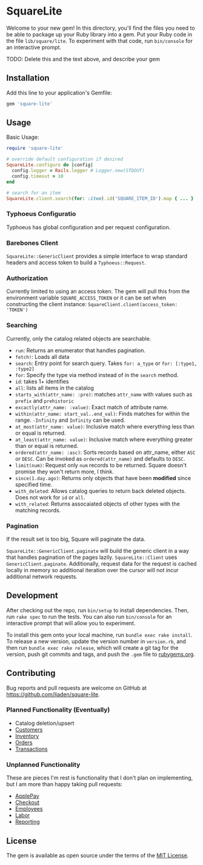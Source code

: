 # SquareLite

Welcome to your new gem! In this directory, you'll find the files you need to be able to package up your Ruby library into a gem. Put your Ruby code in the file `lib/square/lite`. To experiment with that code, run `bin/console` for an interactive prompt.

TODO: Delete this and the text above, and describe your gem

## Installation

Add this line to your application's Gemfile:

```ruby
gem 'square-lite'
```

## Usage

Basic Usage:
```ruby
require 'square-lite'

# override default configuration if desired
SquareLite.configure do |config|
  config.logger = Rails.logger # Logger.new(STDOUT)
  config.timeout = 10
end

# search for an item
SquareLite.client.search(for: :item).id('SQUARE_ITEM_ID').map { ... }
```

### Typhoeus Configuratio
Typhoeus has global configuration and per request configuration.

### Barebones Client
`SquareLite::GenericClient` provides a simple interface to wrap standard headers and access token to build a `Typhoeus::Request`.

### Authorization
Currently limited to using an access token. The gem will pull this from the environment variable `SQUARE_ACCESS_TOKEN` or it can be set when constructing the client instance: `SquareClient.client(access_token: 'TOKEN')`

### Searching

Currently, only the catalog related objects are searchable.

 * `run`: Returns an enumerator that handles pagination.
 * `fetch!`: Loads all data
 * `search`: Entry point for search query. Takes `for: a_type` or `for: [:type1, :type2]`
 * `for`: Specify the type via method instead of in the `search` method.
 * `id`: takes 1+ identifies
 * `all`: lists all items in the catalog
 * `starts_with(attr_name: :pre)`: matches `attr_name` with values such as `prefix` and `prehistoric`
 * `excactly(attr_name: :value)`: Exact match of attribute name.
 * `within(attr_name: start_val..end_val)`: Finds matches for within the range. `-Infinity` and `Infinity` can be used.
 * `at_most(attr_name: value)`: Inclusive match where everything less than or equal is returned.
 * `at_least(attr_name: value)`: Inclusive match where everything greater than or equal is returned.
 * `ordered(attr_name: :asc)`: Sorts records based on attr_name, either `ASC` or `DESC`. Can be invoked as `ordered(attr_name)` and defaults to `DESC`.
 * `limit(num)`: Request only `num` records to be returned. Square doesn't promise they won't return more, I think.
 * `since(1.day.ago)`: Returns only objects that have been **modified** since specified time.
 * `with_deleted`: Allows catalog queries to return back deleted objects. Does not work for `id` or `all`.
 * `with_related`: Returns assocaiated objects of other types with the matching records.

### Pagination

If the result set is too big, Square will paginate the data.

`SquareLite::GenericClient.paginate` will build the generic client in a way that handles pagination of the pages lazily. `SquareLite::Client` uses `GenericClient.paginate`. Additionally, request data for the request is cached locally in memory so additional iteration over the cursor will not incur additional network requests.

## Development

After checking out the repo, run `bin/setup` to install dependencies. Then, run `rake spec` to run the tests. You can also run `bin/console` for an interactive prompt that will allow you to experiment.

To install this gem onto your local machine, run `bundle exec rake install`. To release a new version, update the version number in `version.rb`, and then run `bundle exec rake release`, which will create a git tag for the version, push git commits and tags, and push the `.gem` file to [rubygems.org](https://rubygems.org).

## Contributing

Bug reports and pull requests are welcome on GitHub at https://github.com/liaden/square-lite.

### Planned Functionality (Eventually)

* Catalog deletion/upsert
* [Customers](https://developer.squareup.com/docs/api/connect/v2#navsection-customers)
* [Inventory](https://developer.squareup.com/docs/api/connect/v2#navsection-inventory)
* [Orders](https://developer.squareup.com/docs/api/connect/v2#navsection-orders)
* [Transactions](https://developer.squareup.com/docs/api/connect/v2#navsection-transactions)

### Unplanned Functionality

These are pieces I'm  rest is functionality that I don't plan on implementing, but I am more than happy taking pull requests:

* [ApplePay](https://developer.squareup.com/docs/api/connect/v2#navsection-applepay)
* [Checkout](https://developer.squareup.com/docs/api/connect/v2#navsection-checkout)
* [Employees](https://developer.squareup.com/docs/api/connect/v2#navsection-employees)
* [Labor](https://developer.squareup.com/docs/api/connect/v2#navsection-labor)
* [Reporting](https://developer.squareup.com/docs/api/connect/v2#navsection-reporting)



## License

The gem is available as open source under the terms of the [MIT License](https://opensource.org/licenses/MIT).
